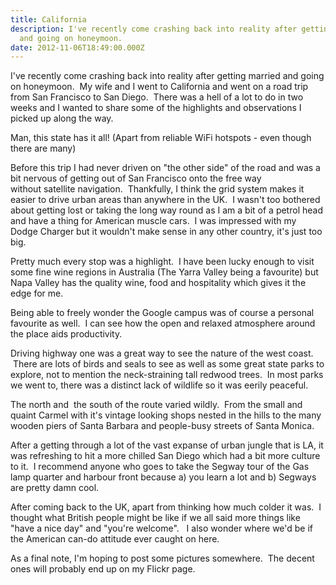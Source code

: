 ```yaml
---
title: California
description: I've recently come crashing back into reality after getting married
  and going on honeymoon.
date: 2012-11-06T18:49:00.000Z
---
```

I've recently come crashing back into reality after getting married and going on honeymoon.  My wife and I went to California and went on a road trip from San Francisco to San Diego.  There was a hell of a lot to do in two weeks and I wanted to share some of the highlights and observations I picked up along the way.

Man, this state has it all! (Apart from reliable WiFi hotspots - even though there are many)

Before this trip I had never driven on "the other side" of the road and was a bit nervous of getting out of San Francisco onto the free way without satellite navigation.  Thankfully, I think the grid system makes it easier to drive urban areas than anywhere in the UK.  I wasn't too bothered about getting lost or taking the long way round as I am a bit of a petrol head and have a thing for American muscle cars.  I was impressed with my Dodge Charger but it wouldn't make sense in any other country, it's just too big.

Pretty much every stop was a highlight.  I have been lucky enough to visit some fine wine regions in Australia (The Yarra Valley being a favourite) but Napa Valley has the quality wine, food and hospitality which gives it the edge for me.  

Being able to freely wonder the Google campus was of course a personal favourite as well.  I can see how the open and relaxed atmosphere around the place aids productivity.

Driving highway one was a great way to see the nature of the west coast.  There are lots of birds and seals to see as well as some great state parks to explore, not to mention the neck-straining tall redwood trees.  In most parks we went to, there was a distinct lack of wildlife so it was eerily peaceful.

The north and  the south of the route varied wildly.  From the small and quaint Carmel with it's vintage looking shops nested in the hills to the many wooden piers of Santa Barbara and people-busy streets of Santa Monica.

After a getting through a lot of the vast expanse of urban jungle that is LA, it was refreshing to hit a more chilled San Diego which had a bit more culture to it.  I recommend anyone who goes to take the Segway tour of the Gas lamp quarter and harbour front because a) you learn a lot and b) Segways are pretty damn cool.

After coming back to the UK, apart from thinking how much colder it was.  I thought what British people might be like if we all said more things like "have a nice day" and "you're welcome".   I also wonder where we'd be if the American can-do attitude ever caught on here.

As a final note, I'm hoping to post some pictures somewhere.  The decent ones will probably end up on my Flickr page.